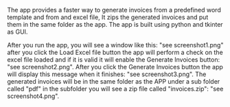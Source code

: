 The app provides a faster way to generate invoices from a predefined word template and from and excel file, It zips the generated invoices and put them in the same folder as the app. The app is built using python and tkinter as GUI.

After you run the app, you will see a window like this: "see screenshot1.png" after you click the Load Excel file button the app will perform a check on the excel file loaded and if it is valid it will enable the Generate Invoices button: "see screenshot2.png". After you click the Generate Invoices button the app will display this message when it finishes: "see screenshot3.png". The generated invoices will be in the same folder as the APP under a sub folder called "pdf" in the subfolder you will see a zip file called "invoices.zip":  "see screenshot4.png".